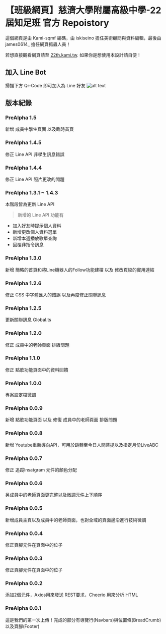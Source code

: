 # 【班級網頁】慈濟大學附屬高級中學-22屆知足班 官方 Repoistory

這個網頁是由 Kami-sqmf 編碼，由 iskiseino 擔任美術顧問與資料編輯，最後由 james0614_ 擔任網頁抓蟲人員！

若想直接觀看網頁請至
[22th.kami.tw](https://22th.kami.tw). 如果你是想使用本設計請自便！

## 加入 Line Bot
掃描下方 Qr-Code 即可加入為 Line 好友
![alt text](https://qr-official.line.me/sid/M/327xnrap.png?shortenUrl=true)

## 版本紀錄

### PreAlpha 1.5
新增 成員中學生頁面 以及臨時首頁

### PreAlpha 1.4.5
修正 Line API 非學生訊息錯誤

### PreAlpha 1.4.4
修正 Line API 照片更改的問題

### PreAlpha 1.3.1 ~ 1.4.3
本階段皆為更新 Line API
> 新增的 Line API 功能有
+ 加入好友時提示個人資料
+ 新增更改個人資料選單
+ 新增本週播放歌單查詢
+ 回覆非指令訊息

### PreAlpha 1.3.0
新增 簡略的首頁和將Line機器人的Follow功能建檔 以及 修改頁絞的實用連結

### PreAlpha 1.2.6
修正 CSS 中字體匯入的錯誤 以及再度修正關聯訊息

### PreAlpha 1.2.5
更新關聯訊息 Global.ts

### PreAlpha 1.2.0
修正 成員中的老師頁面 排版問題

### PreAlpha 1.1.0
修正 點歌功能頁面中的資料回饋

### PreAlpha 1.0.0
專案設定檔微調

### PreAlpha 0.0.9
新增 點歌功能頁面 以及 修復 成員中的老師頁面 排版問題

### PreAlpha 0.0.8
新增 Youtube重新導向API，可用於跳轉至今日人間菩提以及指定月份LiveABC

### PreAlpha 0.0.7
修正 追蹤Insatgram 元件的顏色分配

### PreAlpha 0.0.6
另成員中的老師頁面更完整以及微調元件上下順序

### PreAlpha 0.0.5
新增成員主頁以及成員中的老師頁面，也對全域的頁面邊沿進行技術微調

### PreAlpha 0.0.4
修正頁腳元件在頁面中的位子

### PreAlpha 0.0.3
修正頁腳元件在頁面中的位子

### PreAlpha 0.0.2
添加2個元件，Axios用來發送 REST要求，Cheerio 用來分析 HTML

### PreAlpha 0.0.1
這是我們的第一次上傳！完成的部分有導覽行(Navbars)與位置條(BreadCrumb)以及頁腳(Footer)